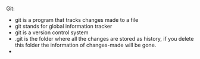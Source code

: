 Git: 
- git is a program that tracks changes made to a file
- git stands for global information tracker
- git is a version control system
- .git is the folder where all the changes are stored as history,
  if you delete this folder the information of changes-made will be gone.
- 
